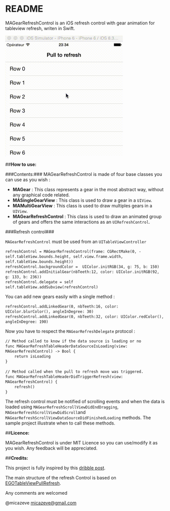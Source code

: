 # README
MAGearRefreshControl is an iOS refresh control with gear animation for tableview refresh, writen in Swift.

![MAGearRefreshControl](Screenshots/Anim.gif "MAGearRefreshControl")


##**How to use:**

###Contents:###
MAGearRefreshControl is made of four base classes you can use as you wish :

* **MAGear** :  This class represents a gear in the most abstract way, without any graphical code related.
* **MASingleGearView** : This class is used to draw a gear in a `UIView`.
* **MAMultiGearView** : This class is used to draw multiples gears in a `UIView`.
* **MAGearRefreshControl** :  This class is used to draw an animated group of gears and offers the same interactions as an `UIRefreshControl`.

###Refresh control###

`MAGearRefreshControl` must be used from an `UITableViewController`


    refreshControl = MAGearRefreshControl(frame: CGRectMake(0, -self.tableView.bounds.height, self.view.frame.width, self.tableView.bounds.height))
    refreshControl.backgroundColor =  UIColor.initRGB(34, g: 75, b: 150)
    refreshControl.addInitialGear(nbTeeth:12, color: UIColor.initRGB(92, g: 133, b: 236))
    refreshControl.delegate = self
    self.tableView.addSubview(refreshControl)

You can add new gears easily with a single method :

    refreshControl.addLinkedGear(0, nbTeeth:16, color: UIColor.blurColor(), angleInDegree: 30)
    refreshControl.addLinkedGear(0, nbTeeth:32, color: UIColor.redColor(), angleInDegree: 190)


Now you have to respect the `MAGearRefreshDelegate` protocol :

    // Method called to know if the data source is loading or no
    func MAGearRefreshTableHeaderDataSourceIsLoading(view: MAGearRefreshControl) -> Bool {
        return isLoading
    }

    // Method called when the pull to refresh move was triggered.
    func MAGearRefreshTableHeaderDidTriggerRefresh(view: MAGearRefreshControl) {
        refresh()
    }

The refresh control must be notified of scrolling events and when the data is loaded using `MAGearRefreshScrollViewDidEndDragging`, `MAGearRefreshScrollViewDidScroll`and `MAGearRefreshScrollViewDataSourceDidFinishedLoading` methods. The sample project illustrate when to call these methods.



##**Licence:**

MAGearRefreshControl is under MIT Licence so you can use/modify it as you wish. Any feedback will be appreciated.

##**Credits:**

This project is fully inspired by this [dribble post](https://dribbble.com/shots/1974767-gear-powered-pull-to-refresh-animation).

The main structure of the refresh Control is based on [EGOTableViewPullRefresh](https://github.com/enormego/EGOTableViewPullRefresh).

Any comments are welcomed

@micazeve micazeve@gmail.com